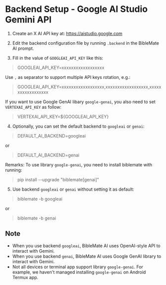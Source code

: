 # Backend Setup - Google AI Studio Gemini API

1. Create an X AI API key at: https://aistudio.google.com

2. Edit the backend configuration file by running `.backend` in the BibleMate AI prompt.

3. Fill in the value of `GOOGLEAI_API_KEY` like this:

> GOOGLEAI_API_KEY=xxxxxxxxxxxxxxxxxx

Use `,` as separator to support multiple API keys rotation, e.g.:

> GOOGLEAI_API_KEY=xxxxxxxxxxxxxxxxxx,xxxxxxxxxxxxxxxxxx,xxxxxxxxxxxxxxxxxx

If you want to use Google GenAI libary `google-genai`, you also need to set `VERTEXAI_API_KEY` as follow:

> VERTEXAI_API_KEY=${GOOGLEAI_API_KEY}

4. Optionally, you can set the default backend to `googleai` or `genai`:

> DEFAULT_AI_BACKEND=googleai

or

> DEFAULT_AI_BACKEND=genai

Remarks: To use library `google-genai`, you need to install biblemate with running:

> pip install --upgrade "biblemate[genai]"

5. Use backend `googleai` or `genai` without setting it as default:

> biblemate -b googleai

or

> biblemate -b genai

## Note

* When you use backend `googleai`, BibleMate AI uses OpenAI-style API to interact with Gemini.
* When you use backend `genai`, BibleMate AI uses Google GenAI library to interact with Gemini.
* Not all devices or terminal app support library `google-genai`. For example, we haven't managed installing `google-genai` on Android Termux app.
